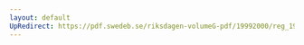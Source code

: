 ```yaml
---
layout: default
UpRedirect: https://pdf.swedeb.se/riksdagen-volumeG-pdf/19992000/reg_19992000/reg_19992000_0364.pdf
---
```

